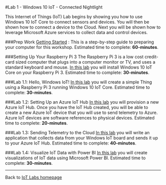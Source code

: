 #Lab 1 - Windows 10 IoT - Connected Nightlight

This Internet of Things (IoT) Lab begins by showing you how to use Windows 10 IoT Core to connect sensors and devices. You will then be shown how to connect a device to the Cloud. Next you will be shown how to leverage Microsoft Azure services to collect data and control devices.  

###Prep Work
[Getting Started](/content/lab-1-getting-started.md) : This is a step-by-step guide to preparing your computer for this workshop. Estimated time to complete: **60-minutes**. 

###Setting Up Your Raspberry Pi 3
The Raspberry Pi 3 is a low cost credit-card sized computer that plugs into a computer monitor or TV, and uses a standard keyboard and mouse.
[In this lab](/content/lab-1-setting-up-your-rpi.md) you will install Windows 10 IoT Core on your Raspberry Pi 3. Estimated time to complete: **30-minutes**.

###Lab 1.1: Hello, Windows IoT!
[In this lab](/content/lab-1-1-hello-windows-iot.md) you will create a simple Thing using a Raspberry Pi 3 running Windows 10 IoT Core.
Estimated time to complete: **30-minutes**. 

###Lab 1.2: Setting Up an Azure IoT Hub
[In this lab](/content/lab-1-2-setting-up-an-azure-iot-hub.md) you will provision a new Azure IoT Hub. Once you have the IoT Hub created, you will be able to create a new Azure IoT device that you will use to send telemetry to Azure. Azure IoT devices are software references to physical devices.
Estimated time to complete: **20-minutes**.

###Lab 1.3: Sending Telemetry to the Cloud
[In this lab](/content/lab-1-3-sending-telemetry-to-the-cloud.md) you will write an application that collects data from your Windows IoT board and sends it up to your Azure IoT Hub.
Estimated time to complete: **40-minutes**. 

###Lab 1.4: Visualize IoT Data with Power BI
[In this lab](/content/lab-1-4-visualize-iot-data-with-powerbi.md) you will create visualizations of IoT data using Microsoft Power BI.
Estimated time to complete: **30-minutes**.

---

Back to [IoT Labs homepage](/readme.md)

[general-logo]: ./images/banner-geral.png "IoT Labs"
[general-logo-guarda]: ./images/banner-guarda.png "IoT Labs"
[general-logo-lisboa]: ./images/banner-lisboa.png "IoT Labs"
[general-logo-porto]: ./images/banner-porto.png "IoT Labs"
